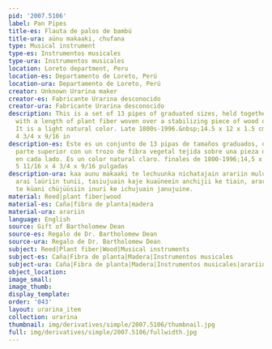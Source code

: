 ```yaml
---
pid: '2007.5106'
label: Pan Pipes
title-es: Flauta de palos de bambú
title-ura: aünu makaaki, chufana
type: Musical instrument
type-es: Instrumentos musicales
type-ura: Instrumentos musicales
location: Loreto department, Peru
location-es: Departamento de Loreto, Perú
location-ura: Departamento de Loreto, Perú
creator: Unknown Urarina maker
creator-es: Fabricante Urarina desconocido
creator-ura: Fabricante Urarina desconocido
description: This is a set of 13 pipes of graduated sizes, held together at the top
  with a length of plant fiber woven over a stabilizing piece of wood on each side.
  It is a light natural color. Late 1800s-1996.&nbsp;14.5 x 12 x 1.5 cm; 5 11/16 x
  4 3/4 x 9/16 in
description-es: Este es un conjunto de 13 pipas de tamaños graduados, unidas en la
  parte superior con un trozo de fibra vegetal tejida sobre una pieza de madera estabilizadora
  en cada lado. Es un color natural claro. finales de 1800-1996;14,5 x 12 x 1,5 cm;
  5 11/16 x 4 3/4 x 9/16 pulgadas
description-ura: kaa aunu makaaki te lechuunka nichatajain arariin muluusiin ke janujuine,
  arai laüriin tunii, tasiujuain kaje kuaüneein anchijii ke tiain, arariin tatüriin
  te küani chüjüüsiin inuri ke ichujuain janujuine.
material: Reed|plant fiber|wood
material-es: Caña|fibra de planta|madera
material-ura: arariin
language: English
source: Gift of Bartholomew Dean
source-es: Regalo de Dr. Bartholomew Dean
source-ura: Regalo de Dr. Bartholomew Dean
subject: Reed|Plant fiber|Wood|Musical instruments
subject-es: Caña|Fibra de planta|Madera|Instrumentos musicales
subject-ura: Caña|Fibra de planta|Madera|Instrumentos musicales|arariin
object_location:
image_small:
image_thumb:
display_template:
order: '043'
layout: urarina_item
collection: urarina
thumbnail: img/derivatives/simple/2007.5106/thumbnail.jpg
full: img/derivatives/simple/2007.5106/fullwidth.jpg
---
```


